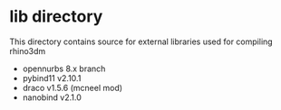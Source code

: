 # lib directory

This directory contains source for external libraries used for compiling rhino3dm
- opennurbs 8.x branch
- pybind11 v2.10.1
- draco v1.5.6 (mcneel mod)
- nanobind v2.1.0